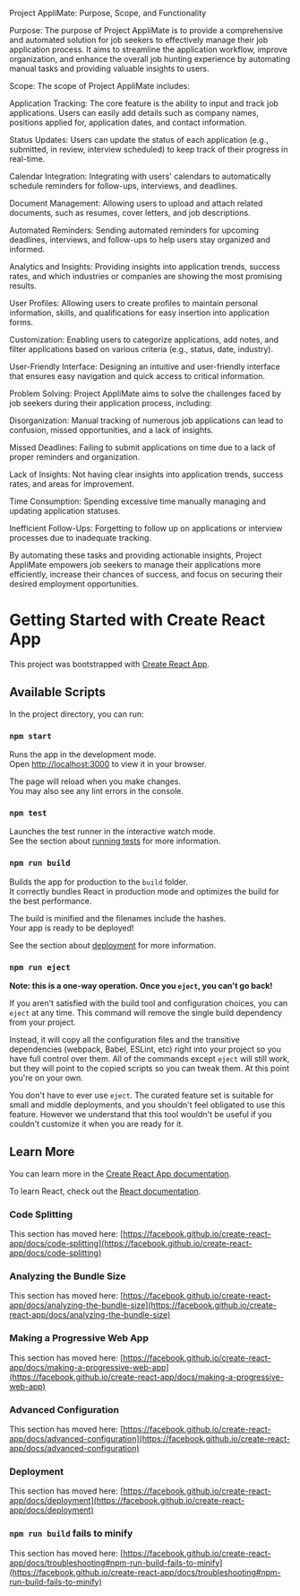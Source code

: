 Project AppliMate: Purpose, Scope, and Functionality

Purpose:
The purpose of Project AppliMate is to provide a comprehensive and automated solution for job seekers to effectively manage their job application process. It aims to streamline the application workflow, improve organization, and enhance the overall job hunting experience by automating manual tasks and providing valuable insights to users.

Scope:
The scope of Project AppliMate includes:

Application Tracking: The core feature is the ability to input and track job applications. Users can easily add details such as company names, positions applied for, application dates, and contact information.

Status Updates: Users can update the status of each application (e.g., submitted, in review, interview scheduled) to keep track of their progress in real-time.

Calendar Integration: Integrating with users' calendars to automatically schedule reminders for follow-ups, interviews, and deadlines.

Document Management: Allowing users to upload and attach related documents, such as resumes, cover letters, and job descriptions.

Automated Reminders: Sending automated reminders for upcoming deadlines, interviews, and follow-ups to help users stay organized and informed.

Analytics and Insights: Providing insights into application trends, success rates, and which industries or companies are showing the most promising results.

User Profiles: Allowing users to create profiles to maintain personal information, skills, and qualifications for easy insertion into application forms.

Customization: Enabling users to categorize applications, add notes, and filter applications based on various criteria (e.g., status, date, industry).

User-Friendly Interface: Designing an intuitive and user-friendly interface that ensures easy navigation and quick access to critical information.

Problem Solving:
Project AppliMate aims to solve the challenges faced by job seekers during their application process, including:

Disorganization: Manual tracking of numerous job applications can lead to confusion, missed opportunities, and a lack of insights.

Missed Deadlines: Failing to submit applications on time due to a lack of proper reminders and organization.

Lack of Insights: Not having clear insights into application trends, success rates, and areas for improvement.

Time Consumption: Spending excessive time manually managing and updating application statuses.

Inefficient Follow-Ups: Forgetting to follow up on applications or interview processes due to inadequate tracking.

By automating these tasks and providing actionable insights, Project AppliMate empowers job seekers to manage their applications more efficiently, increase their chances of success, and focus on securing their desired employment opportunities.



# Getting Started with Create React App

This project was bootstrapped with [Create React App](https://github.com/facebook/create-react-app).

## Available Scripts

In the project directory, you can run:

### `npm start`

Runs the app in the development mode.\
Open [http://localhost:3000](http://localhost:3000) to view it in your browser.

The page will reload when you make changes.\
You may also see any lint errors in the console.

### `npm test`

Launches the test runner in the interactive watch mode.\
See the section about [running tests](https://facebook.github.io/create-react-app/docs/running-tests) for more information.

### `npm run build`

Builds the app for production to the `build` folder.\
It correctly bundles React in production mode and optimizes the build for the best performance.

The build is minified and the filenames include the hashes.\
Your app is ready to be deployed!

See the section about [deployment](https://facebook.github.io/create-react-app/docs/deployment) for more information.

### `npm run eject`

**Note: this is a one-way operation. Once you `eject`, you can't go back!**

If you aren't satisfied with the build tool and configuration choices, you can `eject` at any time. This command will remove the single build dependency from your project.

Instead, it will copy all the configuration files and the transitive dependencies (webpack, Babel, ESLint, etc) right into your project so you have full control over them. All of the commands except `eject` will still work, but they will point to the copied scripts so you can tweak them. At this point you're on your own.

You don't have to ever use `eject`. The curated feature set is suitable for small and middle deployments, and you shouldn't feel obligated to use this feature. However we understand that this tool wouldn't be useful if you couldn't customize it when you are ready for it.

## Learn More

You can learn more in the [Create React App documentation](https://facebook.github.io/create-react-app/docs/getting-started).

To learn React, check out the [React documentation](https://reactjs.org/).

### Code Splitting

This section has moved here: [https://facebook.github.io/create-react-app/docs/code-splitting](https://facebook.github.io/create-react-app/docs/code-splitting)

### Analyzing the Bundle Size

This section has moved here: [https://facebook.github.io/create-react-app/docs/analyzing-the-bundle-size](https://facebook.github.io/create-react-app/docs/analyzing-the-bundle-size)

### Making a Progressive Web App

This section has moved here: [https://facebook.github.io/create-react-app/docs/making-a-progressive-web-app](https://facebook.github.io/create-react-app/docs/making-a-progressive-web-app)

### Advanced Configuration

This section has moved here: [https://facebook.github.io/create-react-app/docs/advanced-configuration](https://facebook.github.io/create-react-app/docs/advanced-configuration)

### Deployment

This section has moved here: [https://facebook.github.io/create-react-app/docs/deployment](https://facebook.github.io/create-react-app/docs/deployment)

### `npm run build` fails to minify

This section has moved here: [https://facebook.github.io/create-react-app/docs/troubleshooting#npm-run-build-fails-to-minify](https://facebook.github.io/create-react-app/docs/troubleshooting#npm-run-build-fails-to-minify)
